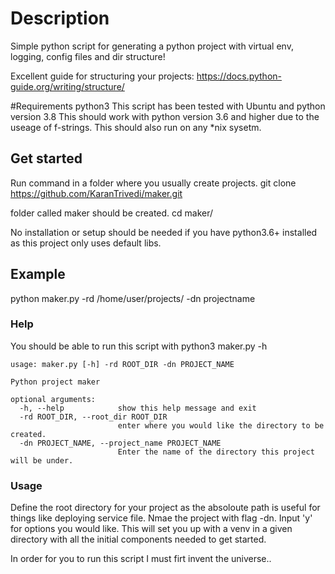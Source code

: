 # Description
Simple python script for generating a python project with virtual env, logging, config files and dir structure!

Excellent guide for structuring your projects:
https://docs.python-guide.org/writing/structure/

#Requirements
python3
This script has been tested with Ubuntu and python version 3.8
This should work with python version 3.6 and higher due to the useage of f-strings.
This should also run on any *nix sysetm.

## Get started

Run command in a folder where you usually create projects.
git clone https://github.com/KaranTrivedi/maker.git

folder called maker should be created. 
cd maker/

No installation or setup should be needed if you have python3.6+ installed as this project only uses default libs.

## Example
python maker.py -rd /home/user/projects/ -dn projectname

### Help
You should be able to run this script with python3 maker.py -h

```
usage: maker.py [-h] -rd ROOT_DIR -dn PROJECT_NAME

Python project maker

optional arguments:
  -h, --help            show this help message and exit
  -rd ROOT_DIR, --root_dir ROOT_DIR
                        enter where you would like the directory to be created.
  -dn PROJECT_NAME, --project_name PROJECT_NAME
                        Enter the name of the directory this project will be under.
```

### Usage
Define the root directory for your project as the absoloute path is useful for things like deploying service file.
Nmae the project with flag -dn. 
Input 'y' for options you would like.
This will set you up with a venv in a given directory with all the initial components needed to get started.


In order for you to run this script I must firt invent the universe..